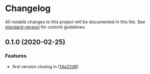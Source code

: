 # Changelog

All notable changes to this project will be documented in this file. See [standard-version](https://github.com/conventional-changelog/standard-version) for commit guidelines.

## 0.1.0 (2020-02-25)


### Features

* first version closing in ([14a22d8](https://github.com/tpluscode/wc-runkit/commit/14a22d810e8a816483079314baa26bd2f5cbb3c4))
